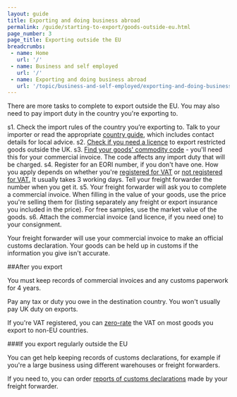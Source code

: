 ```yaml
---
layout: guide
title: Exporting and doing business abroad 
permalink: /guide/starting-to-export/goods-outside-eu.html
page_number: 3
page_title: Exporting outside the EU
breadcrumbs:
 - name: Home
   url: '/'
 - name: Business and self employed
   url: '/'
 - name: Exporting and doing business abroad
   url: '/topic/business-and-self-employed/exporting-and-doing-business-abroad.html'   
---
```


There are more tasks to complete to export outside the EU. You may also need to pay import duty in the country you're exporting to.

s1. Check the import rules of the country you’re exporting to. Talk to your importer or read the appropriate [country guide](https://www.gov.uk/government/collections/exporting-country-guides), which includes contact details for local advice.
s2. [Check if you need a licence](/guide/starting-to-export/export-licences.html) to export restricted goods outside the UK. 
s3. [Find your goods' commodity code](/start/trade-tariff.html) - you'll need this for your commercial invoice. The code affects any import duty that will be charged.
s4. Register for an EORI number, if you don't have one. How you apply depends on whether you're [registered for VAT](https://online.hmrc.gov.uk/shortforms/form/EORIVAT) or [not registered for VAT.](https://online.hmrc.gov.uk/shortforms/form/EORINonVATExport) It usually takes 3 working days. Tell your freight forwarder the number when you get it.
s5. Your freight forwarder will ask you to complete a commercial invoice. When filling in the value of your goods, use the price you're selling them for (listing separately any freight or export insurance you included in the price). For free samples, use the market value of the goods.
s6. Attach the commercial invoice (and licence, if you need one) to your consignment.

Your freight forwarder will use your commercial invoice to make an official customs declaration. Your goods can be held up in customs if the information you give isn't accurate.

##After you export

You must keep records of commercial invoices and any customs paperwork for 4 years.

Pay any tax or duty you owe in the destination country. You won't usually pay UK duty on exports.

If you're VAT registered, you can [zero-rate](http://www.gov.uk/vat-businesses/vat-rates) the VAT on most goods you export to non-EU countries.

###If you export regularly outside the EU

You can get help keeping records of customs declarations, for example if you're a large business using different warehouses or freight forwarders.

If you need to, you can order [reports of customs declarations](/order-customs-declaration-reports.html) made by your freight forwarder.
